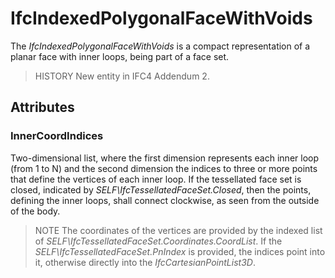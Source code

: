 # IfcIndexedPolygonalFaceWithVoids

The _IfcIndexedPolygonalFaceWithVoids_ is a compact representation of a planar face with inner loops, being part of a face set.<!-- end of definition -->

> HISTORY  New entity in IFC4 Addendum 2.

## Attributes

### InnerCoordIndices
Two-dimensional list, where the first dimension represents each inner loop (from 1 to N) and the second dimension the indices to three or more points that define the vertices of each inner loop. If the tessellated face set is closed, indicated by _SELF\IfcTessellatedFaceSet.Closed_, then the points, defining the inner loops, shall connect clockwise, as seen from the outside of the body.
> NOTE  The coordinates of the vertices are provided by the indexed list of _SELF\IfcTessellatedFaceSet.Coordinates.CoordList_. If the _SELF\IfcTessellatedFaceSet.PnIndex_ is provided, the indices point into it, otherwise directly into the _IfcCartesianPointList3D_.

